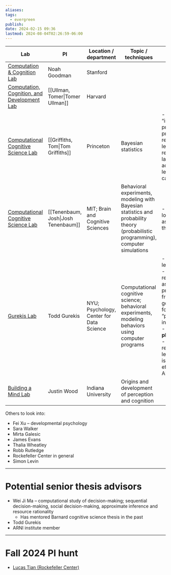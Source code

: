 ```yaml
---
aliases: 
tags:
  - evergreen
publish: 
date: 2024-02-15 09:36
lastmod: 2024-08-04T02:26:59-06:00
---
```

| Lab                                                                            | PI                                  | Location / department                    | Topic / techniques                                                                                                                 | Ongoing projects                                                                                                                                                                                                                     | Additional notes                                                 |
| ------------------------------------------------------------------------------ | ----------------------------------- | ---------------------------------------- | ---------------------------------------------------------------------------------------------------------------------------------- | ------------------------------------------------------------------------------------------------------------------------------------------------------------------------------------------------------------------------------------ | ---------------------------------------------------------------- |
| [Computation & Cognition Lab](https://cocolab.stanford.edu/)                   | Noah Goodman                        | Stanford                                 |                                                                                                                                    |                                                                                                                                                                                                                                      |                                                                  |
| [Computation, Cognition, and Development Lab](https://www.cocodev.org/)        | [[Ullman, Tomer\|Tomer Ullman]]     | Harvard                                  |                                                                                                                                    |                                                                                                                                                                                                                                      |                                                                  |
| [Computational Cognitive Science Lab](https://cocosci.princeton.edu/index.php) | [[Griffiths, Tom\|Tom Griffiths]]   | Princeton                                | Bayesian statistics                                                                                                                | - Focus on “inductive problems”: probabilistic reasoning, learning causal relationships, language acquisition, learning categories                                                                                                   | - Wrote book “Algorithms to Live By”                             |
| [Computational Cognitive Science Lab](https://cocosci.mit.edu/)                | [[Tenenbaum, Josh\|Josh Tenenbaum]] | MIT; Brain and Cognitive Sciences        | Behavioral experiments, modeling with Bayesian statistics and probability theory (probabilistic programming), computer simulations | - Hard to tell; a lot of people associated with the lab!                                                                                                                                                                             | - Need time to parse through research projects                   |
| [Gurekis Lab](https://gureckislab.org/)                                        | Todd Gurekis                        | NYU; Psychology, Center for Data Science | Computational cognitive science; behavioral experiments, modeling behaviors using computer programs                                | - Active learning <br>- Mental representations as symbolic programs: framing human goal generation formally as “program induction”<br>- **Intuitive physics**<br>- Human reinforcement learning: how is this more efficient than AI? | - Collaborations with Brenden Lake, Guy Davidson, Josh Tenenbaum |
| [Building a Mind Lab](https://www.buildingamind.com/)                          | Justin Wood                         | Indiana University                       | Origins and development of perception and cognition                                                                                |                                                                                                                                                                                                                                      |                                                                  |


Others to look into:
- Fei Xu – developmental psychology
- Sara Walker
- Mirta Galesic
- James Evans
- Thalia Wheatley
- Robb Rutledge
- Rockefeller Center in general
- Simon Levin

---
# Potential senior thesis advisors

- Wei Ji Ma – computational study of decision-making; sequential decision-making, social decision-making, approximate inference and resource rationality
	- Has mentored Barnard cognitive science thesis in the past
- Todd Gurekis
- ARNI institute member

---
# Fall 2024 PI hunt

- [Lucas Tian (Rockefeller Center)](https://www.linkedin.com/in/lucas-y-tian-24822326)
